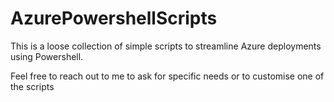 # AzurePowershellScripts
This is a loose collection of simple scripts to streamline Azure deployments using Powershell.

Feel free to reach out to me to ask for specific needs or to customise one of the scripts
